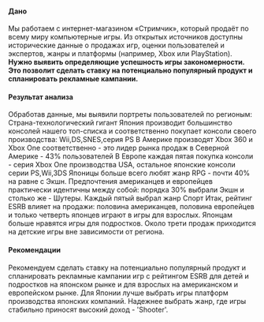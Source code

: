 #### Дано
Мы работаем с интернет-магазином «Стримчик», который продаёт по всему миру компьютерные игры. Из открытых источников доступны исторические данные о продажах игр, оценки пользователей и экспертов, жанры и платформы (например, Xbox или PlayStation). **Нужно выявить определяющие успешность игры закономерности. Это позволит сделать ставку на потенциально популярный продукт и спланировать рекламные кампании.**

#### Результат анализа
Обработав данные, мы выявили портреты пользователей по регионым: Страна-технологический гигант Япония производит большинство консолей нашего топ-списка и соответственно покупает консоли своего производства: Wii,DS,SNES,серия PS
В Америке производят Xbox 360 и Xbox One соответственно - это лидер рынка продаж в Северной Америке - 43% пользователей
В Европе каждая пятая покупка консоли - серия Xbox One производства USA, остальное японские консоли серии PS,Wii,3DS
Японицы больше всего любят жанр RPG - почти 40% на равне с Экшн. Предпочтения американцев и европейцев практически идентичны между собой: порядка 30% выбрали Экшн и столько же - Шутеры. Каждый пятый выбрал жанр Спорт
Итак, рейтинг ESRB влияет на продажи: половина американцев, половина европейцев и только четверть японцев играют в игры для взрослых. Японцам больше нравятся игры для подростков. Около трети продаж приходится на детские игры вне зависимости от региона.

#### Рекомендации
Рекомендуем сделать ставку на потенциально популярный продукт и спланировать рекламные кампании игр с рейтингом ESRB для детей и подростков на японском рынке и для взрослых на американском и европейском рынке. Для Японии лучше выбрать игры платформ производства японских компаний. Надежнее выбрать жанр, где игры стабильно приносят высокий доход - 'Shooter'.